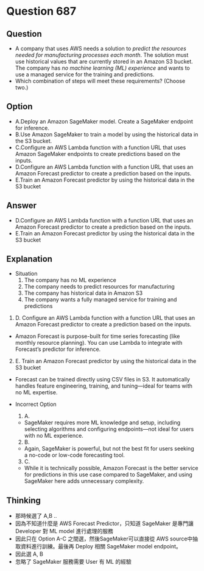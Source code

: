 # Question 687
## Question
* A company that uses AWS needs a solution to *predict the resources needed for manufacturing processes each month*. The solution must use historical values that are currently stored in an Amazon S3 bucket. The company has *no machine learning (ML) experience* and wants to use a managed service for the training and predictions.
* Which combination of steps will meet these requirements? (Choose two.)

## Option
* A.Deploy an Amazon SageMaker model. Create a SageMaker endpoint for inference.
* B.Use Amazon SageMaker to train a model by using the historical data in the S3 bucket.
* C.Configure an AWS Lambda function with a function URL that uses Amazon SageMaker endpoints to create predictions based on the inputs.
* D.Configure an AWS Lambda function with a function URL that uses an Amazon Forecast predictor to create a prediction based on the inputs.
* E.Train an Amazon Forecast predictor by using the historical data in the S3 bucket

## Answer
* D.Configure an AWS Lambda function with a function URL that uses an Amazon Forecast predictor to create a prediction based on the inputs.
* E.Train an Amazon Forecast predictor by using the historical data in the S3 bucket

## Explanation
* Situation
  1. The company has no ML experience
  2. The company needs to predict resources for manufacturing
  3. The company has historical data in Amazon S3
  4. The company wants a fully managed service for training and predictions

1. D. Configure an AWS Lambda function with a function URL that uses an Amazon Forecast predictor to create a prediction based on the inputs.
  * Amazon Forecast is purpose-built for time series forecasting (like monthly resource planning). You can use Lambda to integrate with Forecast’s predictor for inference.
2. E. Train an Amazon Forecast predictor by using the historical data in the S3 bucket
  * Forecast can be trained directly using CSV files in S3. It automatically handles feature engineering, training, and tuning—ideal for teams with no ML expertise.

* Incorrect Option
  1. A. 
    * SageMaker requires more ML knowledge and setup, including selecting algorithms and configuring endpoints—not ideal for users with no ML experience. 
  2. B.
    * Again, SageMaker is powerful, but not the best fit for users seeking a no-code or low-code forecasting tool.
  3. C.
    * While it is technically possible, Amazon Forecast is the better service for predictions in this use case compared to SageMaker, and using SageMaker here adds unnecessary complexity.


## Thinking
* 那時候選了 A,B ..
* 因為不知道什麼是 AWS Forecast Predictor，只知道 SageMaker 是專門讓 Developer 對 ML model 進行處理的服務
* 因此只在 Option A-C 之間選，然後SageMaker可以直接從 AWS source中抽取資料進行訓練。最後再 Deploy 相關 SageMaker model endpoint。
* 因此選 A, B
* 忽略了 SageMaker 服務需要 User 有 ML 的經驗